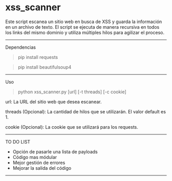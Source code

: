# xss_scanner

Este script escanea un sitio web en busca de XSS y guarda la información en un archivo de texto. El script se ejecuta de manera recursiva en todos los links del mismo dominio y utiliza múltiples hilos para agilizar el proceso.

------------------------------------

Dependencias

> pip install requests

> pip install beautifulsoup4

------------------------------------

Uso

> python xss_scanner.py [url] [-t threads] [-c cookie]

url: La URL del sitio web que desea escanear.

threads (Opcional): La cantidad de hilos que se utilizarán. El valor default es 1.

cookie (Opcional): La cookie que se utilizará para los requests.



------------------------------------
TO DO LIST
* Opción de pasarle una lista de payloads
* Código mas módular
* Mejor gestión de errores
* Mejorar la salida del código
------------------------------------
